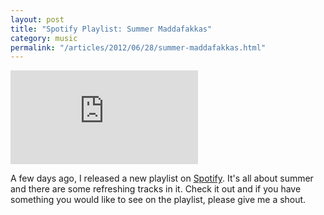 ```yaml
---
layout: post
title: "Spotify Playlist: Summer Maddafakkas"
category: music
permalink: "/articles/2012/06/28/summer-maddafakkas.html"
---
```


<iframe src="https://embed.spotify.com/?uri=spotify:user:116689447:playlist:4x748cfeeSX9Ie5SATVmDv&theme=white&view=coverart" frameborder="0" allowtransparency="true" class="spotify"></iframe>

A few days ago, I released a new playlist on [Spotify](http://www.spotify.com/). It's all about summer and there are some refreshing tracks in it. Check it out and if you have something you would like to see on the playlist, please give me a shout.
